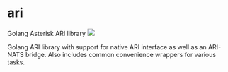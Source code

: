 # ari
Golang Asterisk ARI library [![](https://godoc.org/github.com/CyCoreSystems/ari?status.svg)](http://godoc.org/github.com/CyCoreSystems/ari)

Golang ARI library with support for native ARI interface as well as an ARI-NATS bridge.  Also includes common convenience wrappers for various tasks.
